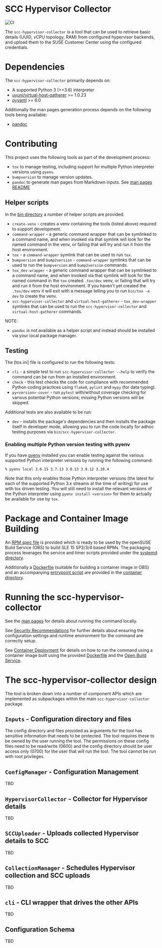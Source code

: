 # SCC Hypervisor Collector

![CI](https://github.com/SUSE/scc-hypervisor-collector/actions/workflows/ci-workflow.yml/badge.svg)

The `scc-hypervisor-collector` is a tool that can be used to retrieve basic
details (UUID, vCPU topology, RAM) from configured hypervisor backends, and
upload them to the SUSE Customer Center using the configured credentials.

# Dependencies
The `scc-hypervisor-collector` primarily depends on:
* A supported Python 3 (>=3.6) interpreter
* [uyuni/virtual-host-gatherer](https://github.com/uyuni/virtual-host-gatherer) >= 1.0.23
* [pyyaml](https://pypi.org/project/PyYAML/) >= 6.0

Additionally the man pages generation process depends on the following tools
being available:
* [pandoc](https://hackage.haskell.org/package/pandoc)

# Contributing
This project uses the following tools as part of the development process:
* `tox` to manage testing, including support for multiple Python interpreter
  versions using `pyenv`.
* `bumpversion` to manage version updates.
* `pandoc` to generate man pages from Markdown inputs.
  See [man pages README](doc/man/README.md)

## Helper scripts
In the [bin directory](bin/) a number of helper scripts are provided:
* `create-venv` - creates a venv containing the tools (listed above)
  required to support development.
* `command-wrapper` - a generic command wrapper that can be symlinked
  to a command name, and when invoked via that symlink will look for
  the named command in the venv, or failing that will try and run it
  from the host environment.
* `tox` - a `command-wrapper` symlink that can be used to run `tox`.
* `bumpversion` and `bump2version` - `command-wrapper` symlinks that
   can be used to run the `bumpversion` and `bump2version` commands.
* `tox_dev-wrapper` - a generic command wrapper that can be symlinked
  to a command name, and when invoked via that symlink will look for
  the named command in the `tox` created `.tox/dev` venv, or failing
  that will try and run it from the host environment. If you haven't
  yet created the `.tox/dev` venv it will exit with a message telling
  you to run `bin/tox -e dev` to create the venv.
* `scc-hypervisor-collector` and `virtual-host-gatherer` - `tox_dev-wrapper`
  symlinks that can be used to run the `scc-hypervisor-collector` and
  `virtual-host-gatherer` commands.

NOTE:
* `pandoc` is not available as a helper script and instead should be
  installed via your local package manager.

## Testing
The [tox.ini] file is configured to run the following tests:
* `cli` - a simple test to run `scc-hypervisor-collector --help` to verify
  the command can be run from an installed environment.
* `check` - this test checks the code for compliance with recommended Python
  coding practices using `flake8`, `pylint` and `mypy` (for data typing).
* `py<version>-cover` - run `pytest` with/without coverage checking for
  various potential Python versions; missing Python versions will be
  skipped.

Additional tests are also available to be run:
* `dev` - installs the package's dependencies and then installs the package
  itself in developer mode, allowing you to run the code locally for adhoc
  testing purposes via `bin/scc-hypervisor-collector`.

### Enabling multiple Python version testing with pyenv
If you have [pyenv](https://github.com/pyenv/pyenv) installed you can enable
testing against the various supported Python interpreter versions by running
the following command:

```
% pyenv local 3.6.15 3.7.13 3.8.13 3.9.12 3.10.4
```

Note that this only enables those Python interpreter versions (the latest for
each of the supported Python 3.x streams at the time of writing) for use with
tox driven testing. You will still need to install the relevant versions of
the Python interpreter using `pyenv install <version>` for them to actually be
available for use by `tox`.

# Package and Container Image Building

An [RPM spec file](scc-hypervisor-collector.spec) is provided which is ready
to be used by the openSUSE Build Service (OBS) to build SLE 15 SP2/3/4 based
RPMs. The packaging process leverages the service and timer scripts provided
under the [systemd directory](systemd).

Additionally a [Dockerfile](container/Dockerfile) (suitable for building a
container image in OBS) and an accompanying [entrypoint script](container/entrypoint.bash)
are provided in the [container directory](container).

# Running the scc-hypervisor-collector

See the [man pages](doc/man) for details about running the command locally.

See [Security Recommendations](doc/Security.md) for further details about
ensuring the configuration settings and runtime environment for the command
are correctly setup.

See [Container Deployment](doc/Container_Deployment.md) for details on how to
run the command using a container image built using the provided [Dockerfile](container/Dockerfile)
and the [Open Build Service](https://build.opensuse.org).

# The scc-hypervisor-collector design
The tool is broken down into a number of component APIs which are implemented as
subpackages within the main `scc-hypervisor-collector` package.

## `Inputs` - Configuration directory and files
The config directory and files provided as arguments for the tool has 
sensitive information that needs to be protected. The tool requires 
these to be owned by the user running the tool. The permissions on these 
config files need to be read/write (0600) and the config directory should 
be user access only (0700) for the user that will run the tool. 
The tool cannot be run with root privileges. 

## `ConfigManager` - Configuration Management
TBD

## `HypervisorCollector` - Collector for Hypervisor details
TBD

## `SCCUploader` - Uploads collected Hypervisor details to SCC
TBD

## `CollectionManager` - Schedules Hypervisor collection and SCC uploads
TBD

## `cli` - CLI wrapper that drives the other APIs
TBD

## Configuration Schema
TBD
